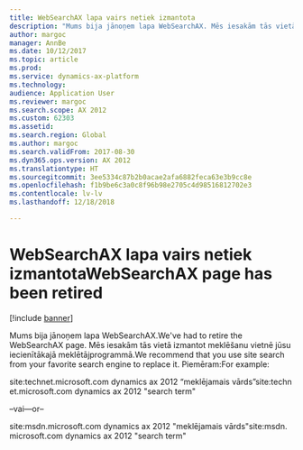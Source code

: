 ```yaml
---
title: WebSearchAX lapa vairs netiek izmantota
description: "Mums bija jānoņem lapa WebSearchAX. Mēs iesakām tās vietā izmantot meklēšanu vietnē jūsu iecienītākajā meklētājprogrammā."
author: margoc
manager: AnnBe
ms.date: 10/12/2017
ms.topic: article
ms.prod: 
ms.service: dynamics-ax-platform
ms.technology: 
audience: Application User
ms.reviewer: margoc
ms.search.scope: AX 2012
ms.custom: 62303
ms.assetid: 
ms.search.region: Global
ms.author: margoc
ms.search.validFrom: 2017-08-30
ms.dyn365.ops.version: AX 2012
ms.translationtype: HT
ms.sourcegitcommit: 3ee5334c87b2b0acae2afa6882feca63e3b9cc8e
ms.openlocfilehash: f1b9be6c3a0c8f96b98e2705c4d98516812702e3
ms.contentlocale: lv-lv
ms.lasthandoff: 12/18/2018

---
```


# <a name="websearchax-page-has-been-retired"></a><span data-ttu-id="9bd97-104">WebSearchAX lapa vairs netiek izmantota</span><span class="sxs-lookup"><span data-stu-id="9bd97-104">WebSearchAX page has been retired</span></span>

[!include [banner](../includes/banner.md)]

<span data-ttu-id="9bd97-105">Mums bija jānoņem lapa WebSearchAX.</span><span class="sxs-lookup"><span data-stu-id="9bd97-105">We've had to retire the WebSearchAX page.</span></span> <span data-ttu-id="9bd97-106">Mēs iesakām tās vietā izmantot meklēšanu vietnē jūsu iecienītākajā meklētājprogrammā.</span><span class="sxs-lookup"><span data-stu-id="9bd97-106">We recommend that you use site search from your favorite search engine to replace it.</span></span> <span data-ttu-id="9bd97-107">Piemēram:</span><span class="sxs-lookup"><span data-stu-id="9bd97-107">For example:</span></span>

<span data-ttu-id="9bd97-108">site:technet.microsoft.com dynamics ax 2012 “meklējamais vārds”</span><span class="sxs-lookup"><span data-stu-id="9bd97-108">site:technet.microsoft.com dynamics ax 2012 "search term"</span></span>

<span data-ttu-id="9bd97-109">–vai–</span><span class="sxs-lookup"><span data-stu-id="9bd97-109">–or–</span></span>

<span data-ttu-id="9bd97-110">site:msdn.microsoft.com dynamics ax 2012 "meklējamais vārds"</span><span class="sxs-lookup"><span data-stu-id="9bd97-110">site:msdn.microsoft.com dynamics ax 2012 "search term"</span></span>

